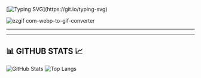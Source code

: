 [![Typing SVG](https://readme-typing-svg.demolab.com?font=Fira+Code&size=25&pause=1000&color=F7F7F7&width=435&lines=Hi+%F0%9F%91%8B+Welcome+to+My+GitHub!)](https://git.io/typing-svg) 

![ezgif com-webp-to-gif-converter](https://github.com/user-attachments/assets/00474ad1-0510-4075-9fe6-97eda9a26546)

---

<!-- ![HTML5](https://img.shields.io/badge/HTML5-E34F26?logo=html5&logoColor=white)
 ![CSS3](https://img.shields.io/badge/CSS3-1572B6?logo=css3&logoColor=white)
 ![JavaScript](https://img.shields.io/badge/JavaScript-F7DF1E?logo=javascript&logoColor=black)
 ![PHP](https://img.shields.io/badge/PHP-777BB4?logo=php&logoColor=white)
 ![MySQL](https://img.shields.io/badge/MySQL-4479A1?logo=mysql&logoColor=white)
 ![Android](https://img.shields.io/badge/Android-3DDC84?logo=android&logoColor=white)
 ![Java](https://img.shields.io/badge/Java-007396?logo=java&logoColor=white)
-->
---

## 📊 GITHUB STATS 📈
![GitHub Stats](https://github-readme-stats.vercel.app/api?username=mhmdzulfikar&show_icons=true&theme=radical)
![Top Langs](https://github-readme-stats.vercel.app/api/top-langs/?username=mhmdzulfikar&layout=compact&langs_count=6&theme=highcontrast&hide_border=true)

<!-- ![WakaTime Stats](https://github-readme-stats.vercel.app/api/wakatime?username=mhmdzulfikar&layout=compact&theme=chartreuse-dark&hide_border=true) -->


